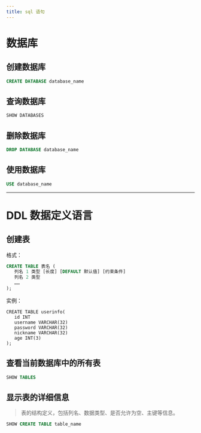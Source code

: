 ```yaml
---
title: sql 语句
---
```

# 数据库
## 创建数据库

```sql
CREATE DATABASE database_name
```

## 查询数据库
```sql
SHOW DATABASES
```

## 删除数据库
```sql
DROP DATABASE database_name
```

## 使用数据库
```sql
USE database_name
```

---
# DDL 数据定义语言

## 创建表

格式：
```sql
CREATE TABLE 表名 (
   列名 1 类型 [长度] [DEFAULT 默认值] [约束条件]
   列名 2 类型
   ……
);
```

实例：
```
CREATE TABLE userinfo(
   id INT
   username VARCHAR(32)
   password VARCHAR(32)
   nickname VARCHAR(32)
   age INT(3)
);
```

## 查看当前数据库中的所有表

```sql
SHOW TABLES
```

## 显示表的详细信息
> 表的结构定义，包括列名、数据类型、是否允许为空、主键等信息。
```sql
SHOW CREATE TABLE table_name
```